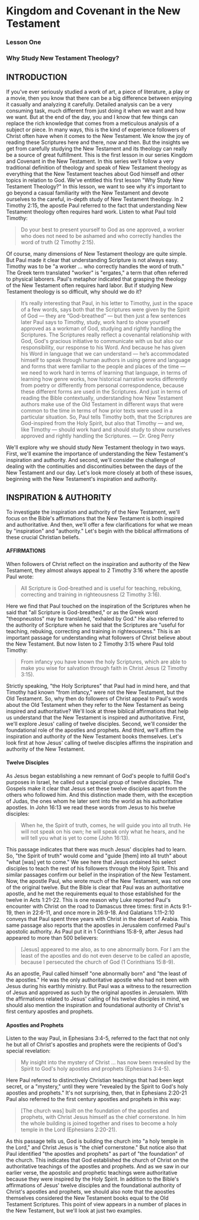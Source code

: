 # Kingdom and Covenant in the New Testament
### Lesson One
### Why Study New Testament Theology?

## INTRODUCTION

If you've ever seriously studied a work of art, a piece of literature, a play or a movie, then you know that there can be a big difference between enjoying it casually and analyzing it carefully. Detailed analysis can be a very consuming task, much different from just doing it when we want and how we want. But at the end of the day, you and I know that few things can replace the rich knowledge that comes from a meticulous
analysis of a subject or piece.
In many ways, this is the kind of experience followers of Christ often have when
it comes to the New Testament. We know the joy of reading these Scriptures here and there, now and then. But the insights we get from carefully studying the New Testament and its theology can really be a source of great fulfillment.
This is the first lesson in our series Kingdom and Covenant in the New Testament. In this series we'll follow a very traditional definition of theology and speak of New Testament theology as everything that the New Testament teaches about God himself and other topics in relation to God. We've entitled this first lesson "Why Study New Testament Theology?" In this lesson, we want to see why it's important to go beyond a casual familiarity with the New Testament and devote ourselves to the careful, in-depth study of New Testament theology.
In 2 Timothy 2:15, the apostle Paul referred to the fact that understanding New Testament theology often requires hard work. Listen to what Paul told Timothy:

> Do your best to present yourself to God as one approved, a worker who does not need to be ashamed and who correctly handles the word of truth (2 Timothy 2:15).

Of course, many dimensions of New Testament theology are quite simple. But Paul made it clear that understanding Scripture is not always easy. Timothy was to be "a worker ... who correctly handles the word of truth." The Greek term translated "worker" is "ergates," a term that often referred to physical laborers. Paul's metaphor indicated that grasping the theology of the New Testament often requires hard labor. But if studying New Testament theology is so difficult, why should we do it?

> It’s really interesting that Paul, in his letter to Timothy, just in the space of a few words, says both that the Scriptures were given by the Spirit of God — they are “God-breathed” — but then just a few sentences later Paul says to Timothy, study, work hard to show yourself approved as a workman of God, studying and rightly handling the Scriptures. The Scriptures really reflect a covenantal relationship with God, God's gracious initiative to communicate with us but also our responsibility, our response to his Word. And because he has given his Word in language that we can understand — he’s accommodated himself to speak through human authors in using genre and language and forms that were familiar to the people and places of the time — we need to work hard in terms of learning that language, in terms of learning how genre works, how historical narrative works differently from poetry or differently from personal correspondence, because these different forms are used in the Scriptures. And just in terms of reading the Bible contextually, understanding how New Testament authors make use of the Old Testament in different ways that were common to the time in terms of how prior texts were used in a particular situation. So, Paul tells Timothy both, that the Scriptures are God-inspired from the Holy Spirit, but also that Timothy — and we, like Timothy — should work hard and should study to show ourselves approved and rightly handling the Scriptures.
— Dr. Greg Perry
 
 We'll explore why we should study New Testament theology in two ways. First, we'll examine the importance of understanding the New Testament's inspiration and authority. And second, we'll consider the challenge of dealing with the continuities and discontinuities between the days of the New Testament and our day. Let's look more closely at both of these issues, beginning with the New Testament's inspiration and authority.
 
## INSPIRATION & AUTHORITY

To investigate the inspiration and authority of the New Testament, we'll focus on the Bible's affirmations that the New Testament is both inspired and authoritative. And then, we'll offer a few clarifications for what we mean by "inspiration" and "authority." Let's begin with the biblical affirmations of these crucial Christian beliefs.
  
#### AFFIRMATIONS 
When followers of Christ reflect on the inspiration and authority of the New Testament, they almost always appeal to 2 Timothy 3:16 where the apostle Paul wrote:

> All Scripture is God-breathed and is useful for teaching, rebuking, correcting and training in righteousness (2 Timothy 3:16).

Here we find that Paul touched on the inspiration of the Scriptures when he said that "all Scripture is God-breathed," or as the Greek word "theopneustos" may be translated, "exhaled by God." He also referred to the authority of Scripture when he said that the Scriptures are "useful for teaching, rebuking, correcting and training in righteousness." This is an important passage for understanding what followers of Christ believe about the New Testament. But now listen to 2 Timothy 3:15 where Paul told Timothy:

> From infancy you have known the holy Scriptures, which are able to make you wise for salvation through faith in Christ Jesus (2 Timothy 3:15).

Strictly speaking, "the Holy Scriptures" that Paul had in mind here, and that Timothy had known "from infancy," were not the New Testament, but the Old Testament. So, why then do followers of Christ appeal to Paul's words about the Old Testament when they refer to the New Testament as being inspired and authoritative?
We'll look at three biblical affirmations that help us understand that the New Testament is inspired and authoritative. First, we'll explore Jesus' calling of twelve disciples. Second, we'll consider the foundational role of the apostles and prophets. And third, we'll affirm the inspiration and authority of the New Testament books themselves. Let's look first at how Jesus' calling of twelve disciples affirms the inspiration and authority of the New Testament.
#### Twelve Disciples
As Jesus began establishing a new remnant of God's people to fulfill God's purposes in Israel, he called out a special group of twelve disciples. The Gospels make it clear that Jesus set these twelve disciples apart from the others who followed him. And this distinction made them, with the exception of Judas, the ones whom he later sent into the world as his authoritative apostles.
In John 16:13 we read these words from Jesus to his twelve disciples:

> When he, the Spirit of truth, comes, he will guide you into all truth. He will not speak on his own; he will speak only what he hears, and he will tell you what is yet to come (John 16:13).

This passage indicates that there was much Jesus' disciples had to learn. So, "the Spirit of truth" would come and "guide [them] into all truth" about "what [was] yet to come." We see here that Jesus ordained his select disciples to teach the rest of his followers through the Holy Spirit. This and similar passages confirm our belief in the inspiration of the New Testament.
Now, the apostle Paul, who wrote much of the New Testament, was not one of the original twelve. But the Bible is clear that Paul was an authoritative apostle, and he met the requirements equal to those established for the twelve in Acts 1:21-22. This is one reason why Luke reported Paul's encounter with Christ on the road to Damascus three times: first in Acts 9:1-19, then in 22:6-11, and once more in 26:9-18. And Galatians 1:11–2:10 conveys that Paul spent three years with Christ in the desert of Arabia. This same passage also reports that the apostles in Jerusalem confirmed Paul's apostolic authority. As Paul put it in 1 Corinthians 15:8-9, after Jesus had appeared to more than 500 believers:

> [Jesus] appeared to me also, as to one abnormally born. For I am the least of the apostles and do not even deserve to be called an apostle, because I persecuted the church of God (1 Corinthians 15:8-9).

As an apostle, Paul called himself "one abnormally born" and "the least of the apostles." He was the only authoritative apostle who had not been with Jesus during his
 earthly ministry. But Paul was a witness to the resurrection of Jesus and approved as such by the original apostles in Jerusalem.
With the affirmations related to Jesus' calling of his twelve disciples in mind, we should also mention the inspiration and foundational authority of Christ's first century apostles and prophets.

#### Apostles and Prophets
Listen to the way Paul, in Ephesians 3:4-5, referred to the fact that not only he but all of Christ's apostles and prophets were the recipients of God's special revelation:

> My insight into the mystery of Christ ... has now been revealed by the Spirit to God's holy apostles and prophets (Ephesians 3:4-5).

Here Paul referred to distinctively Christian teachings that had been kept secret, or a "mystery," until they were "revealed by the Spirit to God's holy apostles and prophets." It's not surprising, then, that in Ephesians 2:20-21 Paul also referred to the first century apostles and prophets in this way:

> [The church was] built on the foundation of the apostles and prophets, with Christ Jesus himself as the chief cornerstone. In him the whole building is joined together and rises to become a holy temple in the Lord (Ephesians 2:20-21).

 As this passage tells us, God is building the church into "a holy temple in the Lord," and Christ Jesus is "the chief cornerstone." But notice also that Paul identified "the apostles and prophets" as part of "the foundation" of the church. This indicates that God established the church of Christ on the authoritative teachings of the apostles and prophets. And as we saw in our earlier verse, the apostolic and prophetic teachings were authoritative because they were inspired by the Holy Spirit.
In addition to the Bible's affirmations of Jesus' twelve disciples and the foundational authority of Christ's apostles and prophets, we should also note that the apostles themselves considered the New Testament books equal to the Old Testament Scriptures. This point of view appears in a number of places in the New Testament, but we'll look at just two examples.
